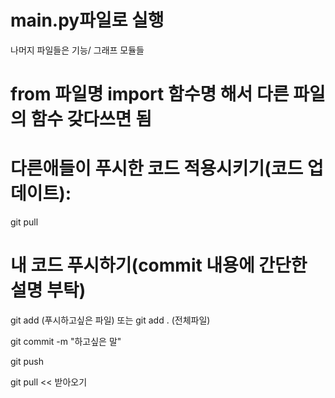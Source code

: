 # main.py파일로 실행

나머지 파일들은 기능/ 그래프 모듈들
# from 파일명 import 함수명 해서 다른 파일의 함수 갖다쓰면 됨

# 다른애들이 푸시한 코드 적용시키기(코드 업데이트): 
git pull

# 내 코드 푸시하기(commit 내용에 간단한 설명 부탁)
git add (푸시하고싶은 파일) 또는 git add . (전체파일)

git commit -m "하고싶은 말"

git push


git pull << 받아오기
